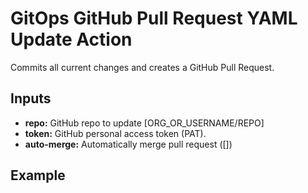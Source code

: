 # GitOps GitHub Pull Request YAML Update Action

Commits all current changes and creates a GitHub Pull Request.


## Inputs
- **repo:** GitHub repo to update [ORG_OR_USERNAME/REPO]
- **token:** GitHub personal access token (PAT). 
- **auto-merge:** Automatically merge pull request ([]) 

## Example

```yaml

```